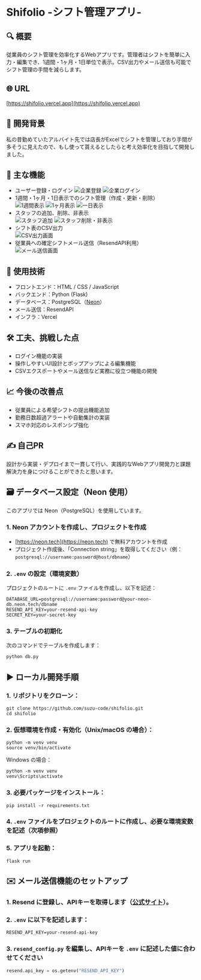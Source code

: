 # Shifolio -シフト管理アプリ-

## 🔍 概要
従業員のシフト管理を効率化するWebアプリです。管理者はシフトを簡単に入力・編集でき、1週間・1ヶ月・1日単位で表示。CSV出力やメール送信も可能でシフト管理の手間を減らします。

## 🌐 URL
[https://shifolio.vercel.app](https://shifolio.vercel.app)

## 🎯 開発背景
私の昔勤めていたアルバイト先では店長がExcelでシフトを管理しており手間が多そうに見えたので、もし使って貰えるとしたらと考え効率化を目指して開発しました。

## 🧩 主な機能
- ユーザー登録・ログイン
  ![企業登録](/images/company_registration.png)
  ![企業ログイン](/images/company_login.png)
- 1週間・1ヶ月・1日表示でのシフト管理（作成・更新・削除）  
  ![1週間表示](/images/popup_week_view.png)
  ![1ヶ月表示](/images/month_view.png)
  ![一日表示](/images/day_view.png)
- スタッフの追加、削除、非表示  
  ![スタッフ追加](/images/add_staff.png)
  ![スタッフ削除・非表示](/images/staff_list.png)  
- シフト表のCSV出力  
  ![CSV出力画面](/images/export_csv.png)  
- 従業員への確定シフトメール送信（ResendAPI利用）  
  ![メール送信画面](/images/send_shift.png)  

## 🔧 使用技術
- フロントエンド：HTML / CSS / JavaScript  
- バックエンド：Python (Flask)  
- データベース：PostgreSQL（[Neon](https://neon.tech/)）    
- メール送信：ResendAPI  
- インフラ：Vercel

## 🛠 工夫、挑戦した点
- ログイン機能の実装  
- 操作しやすいUI設計とポップアップによる編集機能  
- CSVエクスポートやメール送信など実務に役立つ機能の開発

## 📈 今後の改善点
- 従業員による希望シフトの提出機能追加  
- 勤務日数超過アラートや自動集計の実装  
- スマホ対応のレスポンシブ強化

## ✍️ 自己PR
設計から実装・デプロイまで一貫して行い、実践的なWebアプリ開発力と課題解決力を身につけることができたと思います。



## 🗃️ データベース設定（Neon 使用）

このアプリでは Neon（PostgreSQL）を使用しています。

### 1. Neon アカウントを作成し、プロジェクトを作成

- [https://neon.tech](https://neon.tech) で無料アカウントを作成
- プロジェクト作成後、「Connection string」を取得してください（例：`postgresql://username:password@host/dbname`）

### 2. `.env` の設定（環境変数）

プロジェクトのルートに `.env` ファイルを作成し、以下を記述：

```env
DATABASE_URL=postgresql://username:password@your-neon-db.neon.tech/dbname
RESEND_API_KEY=your-resend-api-key
SECRET_KEY=your-secret-key
```

### 3. テーブルの初期化

次のコマンドでテーブルを作成します：

```bash
python db.py
```


## ▶️ ローカル開発手順

### 1. リポジトリをクローン：

   ```
   git clone https://github.com/suzu-code/shifolio.git
   cd shifolio
   ```

### 2. 仮想環境を作成・有効化（Unix/macOS の場合）：

   ```
   python -m venv venv
   source venv/bin/activate
   ```

   Windows の場合：

   ```
   python -m venv venv
   venv\Scripts\activate
   ```

### 3. 必要パッケージをインストール：

   ```
   pip install -r requirements.txt
   ```

### 4. `.env` ファイルをプロジェクトのルートに作成し、必要な環境変数を記述（次項参照）

### 5. アプリを起動：

   ```
   flask run
   ```

## ✉️ メール送信機能のセットアップ
### 1. Resend に登録し、APIキーを取得します（[公式サイト](https://resend.com/)）。

### 2. `.env` に以下を記述します：

   ```
   RESEND_API_KEY=your-resend-api-key
   ```

### 3. `resend_config.py` を編集し、APIキーを `.env` に記述した値に合わせてください

```python
resend.api_key = os.getenv("RESEND_API_KEY")
```
